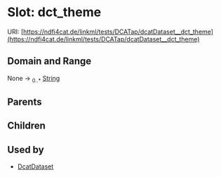 
# Slot: dct_theme




URI: [https://ndfi4cat.de/linkml/tests/DCATap/dcatDataset__dct_theme](https://ndfi4cat.de/linkml/tests/DCATap/dcatDataset__dct_theme)


## Domain and Range

None &#8594;  <sub>0..\*</sub> [String](types/String.md)

## Parents


## Children


## Used by

 * [DcatDataset](DcatDataset.md)

